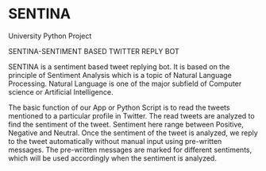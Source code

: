 # SENTINA
University Python Project

SENTINA-SENTIMENT BASED TWITTER REPLY BOT

SENTINA  is a sentiment based tweet replying bot. It is based on the principle of Sentiment Analysis which is a topic of Natural Language Processing. Natural Language is one of the major subfield of Computer science or Artificial Intelligence.

The basic function of our App or Python Script is to read the tweets mentioned to a particular profile in Twitter.  The read tweets are analyzed to find the sentiment of the tweet. Sentiment here range between Positive, Negative and Neutral. Once the sentiment of the tweet is analyzed, we reply to the tweet automatically without manual input using pre-written messages. The pre-written messages are marked for different sentiments, which will be used accordingly when the sentiment is analyzed.
